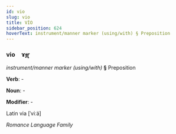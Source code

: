 ```yaml
---
id: vio
slug: vio
title: VİO
sidebar_position: 624
hoverText: instrument/manner marker (using/with) § Preposition
---
```


### vio&emsp;<span kind="abugida">ɤɟɽ</span>

*instrument/manner marker (using/with)* **§** Preposition

**Verb**: -

**Noun**: -

**Modifier**: -

Latin via [ˈviːä]

*Romance Language Family*